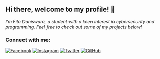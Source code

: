 <!--
- 👋 Hi, I’m @FitoDaniswara
- 👀 I’m interested in ...
- 🌱 I’m currently learning ...
- 💞️ I’m looking to collaborate on ...
- 📫 How to reach me ...
- 😄 Pronouns: ...
- ⚡ Fun fact: ...
-->

<!---
FitoDaniswara/FitoDaniswara is a ✨ special ✨ repository because its `README.md` (this file) appears on your GitHub profile.
You can click the Preview link to take a look at your changes.
--->
## Hi there, welcome to my profile! 👋

*I’m Fito Daniswara, a student with a keen interest in cybersecurity and programming. Feel free to check out some of my projects below!*

### Connect with me:

[![Facebook](https://img.shields.io/badge/Facebook-1877F2?style=for-the-badge&logo=facebook&logoColor=white)](https://www.facebook.com/profile.php?id=100013193443252)
[![Instagram](https://img.shields.io/badge/Instagram-E4405F?style=for-the-badge&logo=instagram&logoColor=white)](https://www.instagram.com/fibreyyant012345)
[![Twitter](https://img.shields.io/badge/Twitter-1DA1F2?style=for-the-badge&logo=twitter&logoColor=white)](https://x.com/FitooYakaan)
[![GitHub](https://img.shields.io/badge/GitHub-181717?style=for-the-badge&logo=github&logoColor=white)](https://github.com/FitoDaniswara)
